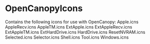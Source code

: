# OpenCanopyIcons
Contains the following icons for use with OpenCanopy:
Apple.icns
AppleRecv.icns
AppleTM.icns
ExtApple.icns
ExtAppleRecv.icns
ExtAppleTM.icns
ExtHardDrive.icns
HardDrive.icns
ResetNVRAM.icns
Selected.icns
Selector.icns
Shell.icns
Tool.icns
Windows.icns
